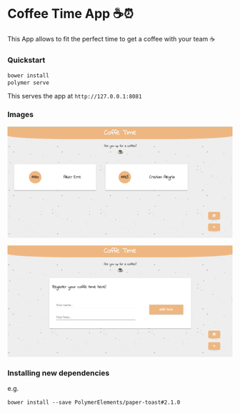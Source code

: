 # Coffee Time App ☕️⏰

This App allows to fit the perfect time to get a coffee with your team ☕️

### Quickstart

```
bower install
polymer serve
```
This serves the app at `http://127.0.0.1:8081`

### Images

![list-coffeeTime](https://raw.githubusercontent.com/AlberErre/coffeeTime-polymer/master/list-coffeeTime.png)

![register-coffeeTime](https://raw.githubusercontent.com/AlberErre/coffeeTime-polymer/master/register-coffeTime.png)

### Installing new dependencies

e.g.

```
bower install --save PolymerElements/paper-toast#2.1.0
``` 

